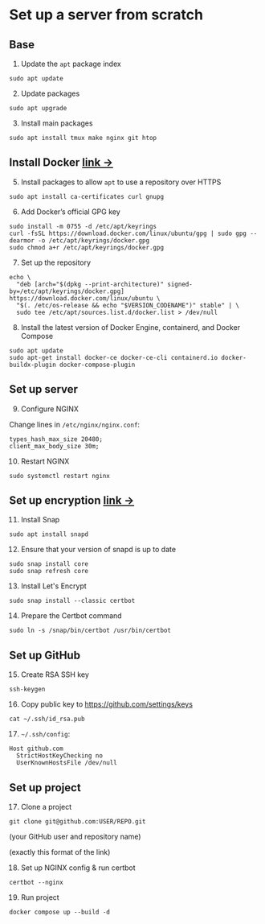 # Set up a server from scratch
## Base
1. Update the ` apt ` package index
```
sudo apt update
```

2. Update packages
```
sudo apt upgrade
```

3. Install main packages
```
sudo apt install tmux make nginx git htop
```

## Install Docker [link →](https://docs.docker.com/engine/install/ubuntu/)
5. Install packages to allow ` apt ` to use a repository over HTTPS
```
sudo apt install ca-certificates curl gnupg
```

6. Add Docker’s official GPG key
```
sudo install -m 0755 -d /etc/apt/keyrings
curl -fsSL https://download.docker.com/linux/ubuntu/gpg | sudo gpg --dearmor -o /etc/apt/keyrings/docker.gpg
sudo chmod a+r /etc/apt/keyrings/docker.gpg
```

7. Set up the repository
```
echo \
  "deb [arch="$(dpkg --print-architecture)" signed-by=/etc/apt/keyrings/docker.gpg] https://download.docker.com/linux/ubuntu \
  "$(. /etc/os-release && echo "$VERSION_CODENAME")" stable" | \
  sudo tee /etc/apt/sources.list.d/docker.list > /dev/null
```

8. Install the latest version of Docker Engine, containerd, and Docker Compose
```
sudo apt update
sudo apt-get install docker-ce docker-ce-cli containerd.io docker-buildx-plugin docker-compose-plugin
```

## Set up server
9. Configure NGINX

Change lines in ` /etc/nginx/nginx.conf `:
```
types_hash_max_size 20480;
client_max_body_size 30m;
```

10. Restart NGINX
```
sudo systemctl restart nginx
```

## Set up encryption [link →](https://certbot.eff.org/instructions?ws=nginx&os=ubuntufocal)
11. Install Snap
```
sudo apt install snapd
```

12. Ensure that your version of snapd is up to date
```
sudo snap install core
sudo snap refresh core
```

13. Install Let's Encrypt
```
sudo snap install --classic certbot
```

14. Prepare the Certbot command
```
sudo ln -s /snap/bin/certbot /usr/bin/certbot
```

## Set up GitHub
15. Create RSA SSH key
```
ssh-keygen
```

16. Copy public key to https://github.com/settings/keys
```
cat ~/.ssh/id_rsa.pub
```

17. `~/.ssh/config`:
```
Host github.com
  StrictHostKeyChecking no
  UserKnownHostsFile /dev/null
```

## Set up project
17. Clone a project
```
git clone git@github.com:USER/REPO.git
```
(your GitHub user and repository name)

(exactly this format of the link)

18. Set up NGINX config & run certbot
```
certbot --nginx
```

19. Run project
```
docker compose up --build -d
```
